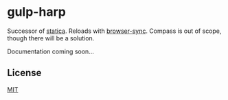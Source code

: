 # gulp-harp

Successor of [statica](https://github.com/orlin/statica).
Reloads with [browser-sync](http://www.browsersync.io).
Compass is out of scope, though there will be a solution.

Documentation coming soon...

## License

[MIT](http://orlin.mit-license.org)

